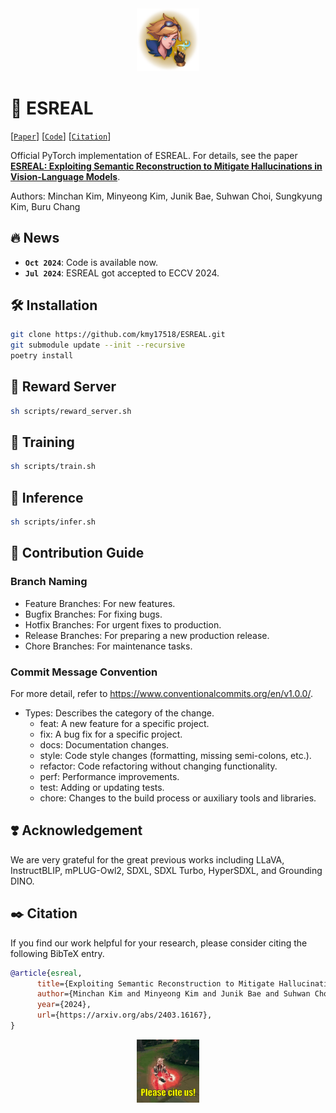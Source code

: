 <div align="center">
  <img src="./assets/logo.png" width="20%">
</div>

# 👻 ESREAL

[[`Paper`](https://arxiv.org/abs/2403.16167)] [[`Code`](https://github.com/kmy17518/ESREAL)] [[`Citation`](#black_nib-Citation)]

Official PyTorch implementation of ESREAL. For details, see the paper **[ESREAL: Exploiting Semantic Reconstruction to Mitigate Hallucinations in Vision-Language Models](https://arxiv.org/abs/2403.16167)**.

Authors: Minchan Kim, Minyeong Kim, Junik Bae, Suhwan Choi, Sungkyung Kim, Buru Chang

## 🔥 News
- **`Oct 2024`**: Code is available now.
- **`Jul 2024`**: ESREAL got accepted to ECCV 2024.

## 🛠️ Installation

```sh
git clone https://github.com/kmy17518/ESREAL.git
git submodule update --init --recursive
poetry install
```

## 🤖 Reward Server

```sh
sh scripts/reward_server.sh
```

## 🚆 Training

```sh
sh scripts/train.sh
```

## 📝 Inference

```sh
sh scripts/infer.sh
```

## 🙌 Contribution Guide

### Branch Naming

- Feature Branches: For new features.
- Bugfix Branches: For fixing bugs.
- Hotfix Branches: For urgent fixes to production.
- Release Branches: For preparing a new production release.
- Chore Branches: For maintenance tasks.

### Commit Message Convention

For more detail, refer to https://www.conventionalcommits.org/en/v1.0.0/.

- Types: Describes the category of the change.
    - feat: A new feature for a specific project.
    - fix: A bug fix for a specific project.
    - docs: Documentation changes.
    - style: Code style changes (formatting, missing semi-colons, etc.).
    - refactor: Code refactoring without changing functionality.
    - perf: Performance improvements.
    - test: Adding or updating tests.
    - chore: Changes to the build process or auxiliary tools and libraries.

## ❣️ Acknowledgement

We are very grateful for the great previous works including LLaVA, InstructBLIP, mPLUG-Owl2, SDXL, SDXL Turbo, HyperSDXL, and Grounding DINO.

## ✒️ Citation

If you find our work helpful for your research, please consider citing the following BibTeX entry.  

```bibtex
@article{esreal,
      title={Exploiting Semantic Reconstruction to Mitigate Hallucinations in Vision-Language Models}, 
      author={Minchan Kim and Minyeong Kim and Junik Bae and Suhwan Choi and Sungkyung Kim and Buru Chang},
      year={2024},
      url={https://arxiv.org/abs/2403.16167}, 
}
```

<div align="center">
  <img src="./assets/cite.gif" width="20%">
</div>

